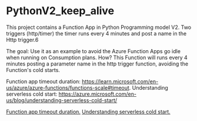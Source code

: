 # PythonV2_keep_alive
This project contains a Function App in Python Programming model V2. Two triggers (http/timer) the timer runs every 4 minutes and post a name in the Http trigger.6

The goal: Use it as an example to avoid the Azure Function Apps go idle when running on Consumption plans.
How? This Function will runs every 4 minutes posting a parameter name in the http trigger function, avoiding the Function's cold starts. 

Function app timeout duration: https://learn.microsoft.com/en-us/azure/azure-functions/functions-scale#timeout. 
Understanding serverless cold start: https://azure.microsoft.com/en-us/blog/understanding-serverless-cold-start/

<a href="//learn.microsoft.com/en-us/azure/azure-functions/functions-scale#timeout." target="_blank">Function app timeout duration.</a>
<a href="https://azure.microsoft.com/en-us/blog/understanding-serverless-cold-start/" target="_blank">Understanding serverless cold start.</a>
